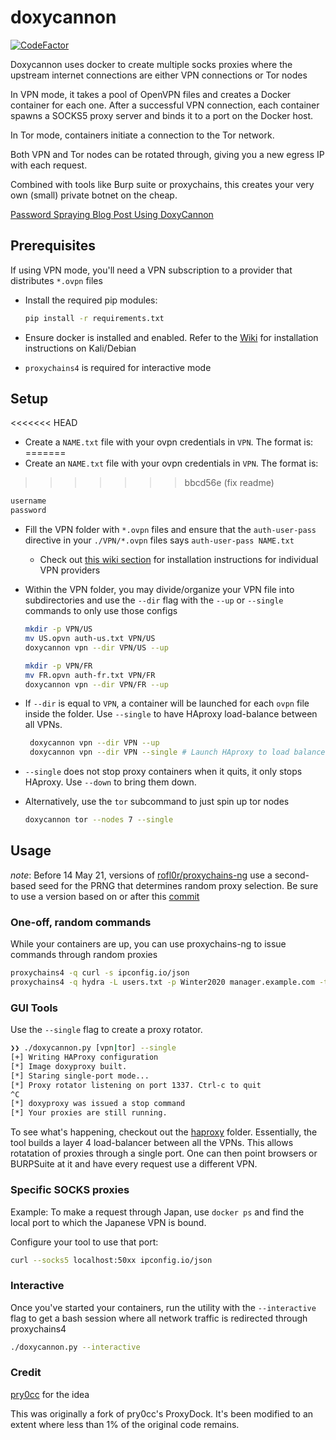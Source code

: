 # doxycannon

[![CodeFactor](https://www.codefactor.io/repository/github/audibleblink/doxycannon/badge)](https://www.codefactor.io/repository/github/audibleblink/doxycannon)

Doxycannon uses docker to create multiple socks proxies where the upstream
internet connections are either VPN connections or Tor nodes

In VPN mode, it takes a pool of OpenVPN files and creates a Docker container for
each one. After a successful VPN connection, each container spawns a SOCKS5
proxy server and binds it to a port on the Docker host. 

In Tor mode, containers initiate a connection to the Tor network. 

Both VPN and Tor nodes can be rotated through, giving you a new egress IP with each request.

Combined with tools like Burp suite or proxychains, this creates your very own (small) private 
botnet on the cheap.

[Password Spraying Blog Post Using DoxyCannon](https://sec.alexflor.es/post/password_spraying_with_doxycannon/)

## Prerequisites

If using VPN mode, you'll need a VPN subscription to a provider that distributes `*.ovpn` files

- Install the required pip modules:
  ```sh
  pip install -r requirements.txt
  ```

- Ensure docker is installed and enabled. Refer to the
  [Wiki](../../wiki/installing-docker) for installation instructions on
  Kali/Debian

- `proxychains4` is required for interactive mode

## Setup
<<<<<<< HEAD
- Create a `NAME.txt` file with your ovpn credentials in `VPN`. The format is:
=======
- Create an `NAME.txt` file with your ovpn credentials in `VPN`. The format is:
>>>>>>> bbcd56e (fix readme)
  ```txt
  username
  password
  ```
- Fill the VPN folder with `*.ovpn` files and ensure that the `auth-user-pass`
  directive in your `./VPN/*.ovpn` files says `auth-user-pass NAME.txt`
   - Check out [this wiki section](../../wiki#getting-started-with-vpn-providers)
     for installation instructions for individual VPN providers
- Within the VPN folder, you may divide/organize your VPN file into subdirectories
     and use the `--dir` flag with the `--up` or `--single` commands to only use 
     those configs

     ```sh
     mkdir -p VPN/US
     mv US.opvn auth-us.txt VPN/US
     doxycannon vpn --dir VPN/US --up

     mkdir -p VPN/FR
     mv FR.opvn auth-fr.txt VPN/FR
     doxycannon vpn --dir VPN/FR --up
     ```

- If `--dir` is equal to `VPN`, a container will be launched for each `ovpn` file inside the folder. Use `--single` to have HAproxy load-balance between all VPNs.
    ```sh
     doxycannon vpn --dir VPN --up
     doxycannon vpn --dir VPN --single # Launch HAproxy to load balance
     ```

- `--single` does not stop proxy containers when it quits, it only stops HAproxy. Use `--down` to bring them down.

- Alternatively, use the `tor` subcommand to just spin up tor nodes

    ```sh
    doxycannon tor --nodes 7 --single
    ```

## Usage
_note_: Before 14 May 21, versions of [rofl0r/proxychains-ng](https://github.com/rofl0r/proxychains-ng) use a 
second-based seed for the PRNG that determines random proxy selection. Be sure to use a version based on or 
after this [commit](https://github.com/rofl0r/proxychains-ng/commit/092d7042e092a033ac0c33a238927050c2cc7de0)


### One-off, random commands
While your containers are up, you can use proxychains-ng to issue commands through
random proxies

```sh
proxychains4 -q curl -s ipconfig.io/json
proxychains4 -q hydra -L users.txt -p Winter2020 manager.example.com -t 8 ssh
```

### GUI Tools

Use the `--single` flag to create a proxy rotator.

```sh
❯❯ ./doxycannon.py [vpn|tor] --single
[+] Writing HAProxy configuration
[*] Image doxyproxy built.
[*] Staring single-port mode...
[*] Proxy rotator listening on port 1337. Ctrl-c to quit
^C
[*] doxyproxy was issued a stop command
[*] Your proxies are still running.
```

To see what's happening, checkout out the [haproxy](haproxy) folder.  Essentially, the tool builds
a layer 4 load-balancer between all the VPNs. This allows rotatation of proxies through a single
port. One can then point browsers or BURPSuite at it and have every request use a
different VPN.

### Specific SOCKS proxies

Example: To make a request through Japan, use `docker ps` and find the local
port to which the Japanese VPN is bound.

Configure your tool to use that port:

```sh
curl --socks5 localhost:50xx ipconfig.io/json
```

### Interactive
Once you've started your containers, run the utility with
the `--interactive` flag to get a bash session where all network traffic is
redirected through proxychains4

```sh
./doxycannon.py --interactive
```


### Credit
[pry0cc](https://github.com/pry0cc/ProxyDock) for the idea

This was originally a fork of pry0cc's ProxyDock. It's been modified to an
extent where less than 1% of the original code remains.
